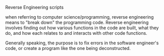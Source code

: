 Reverse Engineering scripts

when referring to computer science/programming, reverse engineering means to "break down" the programming code. Reverse engineering involves finding out how various functions in the code are built, what they do, and how each relates to and interacts with other code functions. 

Generally speaking, the purpose is to fix errors in the software engineer's code, or create a program like the one being deconstructed.
